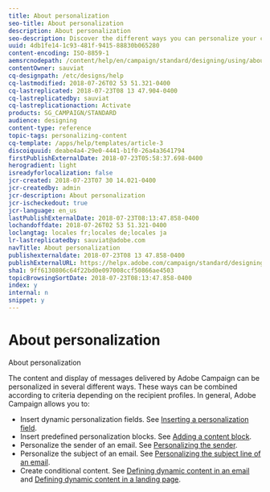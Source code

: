 ```yaml
---
title: About personalization
seo-title: About personalization
description: About personalization
seo-description: Discover the different ways you can personalize your contents in Adobe Campaign.
uuid: 4db1fe14-1c93-481f-9415-88830b065280
content-encoding: ISO-8859-1
aemsrcnodepath: /content/help/en/campaign/standard/designing/using/about-personalization
contentOwner: sauviat
cq-designpath: /etc/designs/help
cq-lastmodified: 2018-07-26T02 53 51.321-0400
cq-lastreplicated: 2018-07-23T08 13 47.904-0400
cq-lastreplicatedby: sauviat
cq-lastreplicationaction: Activate
products: SG_CAMPAIGN/STANDARD
audience: designing
content-type: reference
topic-tags: personalizing-content
cq-template: /apps/help/templates/article-3
discoiquuid: deabe4a4-29e0-4441-b1f0-26a4a3641794
firstPublishExternalDate: 2018-07-23T05:58:37.698-0400
herogradient: light
isreadyforlocalization: false
jcr-created: 2018-07-23T07 30 14.021-0400
jcr-createdby: admin
jcr-description: About personalization
jcr-ischeckedout: true
jcr-language: en_us
lastPublishExternalDate: 2018-07-23T08:13:47.858-0400
lochandoffdate: 2018-07-26T02 53 51.321-0400
loclangtag: locales fr;locales de;locales ja
lr-lastreplicatedby: sauviat@adobe.com
navTitle: About personalization
publishexternaldate: 2018-07-23T08 13 47.858-0400
publishExternalURL: https://helpx.adobe.com/campaign/standard/designing/using/about-personalization.html
sha1: 9ff6130806c64f22bd0e097008ccf50866ae4503
topicBrowsingSortDate: 2018-07-23T08:13:47.858-0400
index: y
internal: n
snippet: y
---
```


# About personalization

About personalization

The content and display of messages delivered by Adobe Campaign can be personalized in several different ways. These ways can be combined according to criteria depending on the recipient profiles. In general, Adobe Campaign allows you to:

* Insert dynamic personalization fields. See [Inserting a personalization field](../../designing/using/inserting-a-personalization-field.md).
* Insert predefined personalization blocks. See [Adding a content block](../../designing/using/adding-a-content-block.md).
* Personalize the sender of an email. See [Personalizing the sender](../../designing/using/personalizing-the-sender.md).
* Personalize the subject of an email. See [Personalizing the subject line of an email](../../designing/using/personalizing-the-subject-line-of-an-email.md).
* Create conditional content. See [Defining dynamic content in an email](../../designing/using/defining-dynamic-content-in-an-email.md) and [Defining dynamic content in a landing page](../../designing/using/defining-dynamic-content-in-a-landing-page.md).

